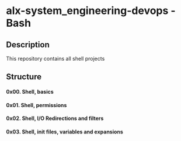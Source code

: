 # alx-system_engineering-devops - Bash
## Description
This repository contains all shell projects
## Structure
#### 0x00. Shell, basics 
#### 0x01. Shell, permissions 
#### 0x02. Shell, I/O Redirections and filters 
#### 0x03. Shell, init files, variables and expansions
